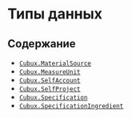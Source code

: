 Типы данных
===========

Содержание
----------

*   [`Cubux.MaterialSource`](material-source.md)
*   [`Cubux.MeasureUnit`](measure-unit.md)
*   [`Cubux.SelfAccount`](account.md)
*   [`Cubux.SelfProject`](project.md)
*   [`Cubux.Specification`](specification.md)
*   [`Cubux.SpecificationIngredient`](specification-ingredient.md)
